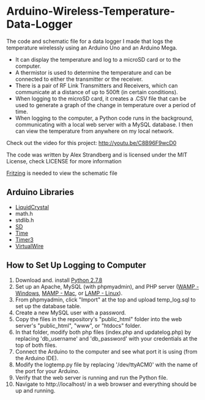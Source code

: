 # Arduino-Wireless-Temperature-Data-Logger

The code and schematic file for a data logger I made that logs the temperature wirelessly using an Arduino Uno and an Arduino Mega.

- It can display the temperature and log to a microSD card or to the computer.
- A thermistor is used to determine the temperature and can be connected to either the transmitter or the receiver.
- There is a pair of RF Link Transmitters and Receivers, which can communicate at a distance of up to 500ft (in certain conditions).
- When logging to the microSD card, it creates a .CSV file that can be used to generate a graph of the change in temperature over a period of time.
- When logging to the computer, a Python code runs in the background, communicating with a local web server with a MySQL database. I then can view the temperature from anywhere on my local network.

Check out the video for this project:
http://youtu.be/C8B96F9wcD0

The code was written by Alex Strandberg and is licensed under the MIT License, check LICENSE for more information

[Fritzing](http://fritzing.org/home/) is needed to view the schematic file

## Arduino Libraries
- [LiquidCrystal](http://arduino.cc/en/Reference/LiquidCrystal)
- math.h
- stdlib.h
- [SD](http://arduino.cc/en/Reference/SD)
- [Time](http://playground.arduino.cc/code/time)
- [Timer3](http://playground.arduino.cc/code/timer1)
- [VirtualWire](http://www.airspayce.com/mikem/arduino/VirtualWire/)

## How to Set Up Logging to Computer
1. Download and. install [Python 2.7.8](https://www.python.org/download/releases/2.7.8/)
2. Set up an Apache, MySQL (with phpmyadmin), and PHP server ([WAMP - Windows](http://www.homeandlearn.co.uk/php/php1p3.html), [MAMP - Mac](http://youtu.be/cdZWUJzdcDk), or [LAMP - Linux](https://www.digitalocean.com/community/tutorials/how-to-install-linux-apache-mysql-php-lamp-stack-on-ubuntu)).
3. From phpmyadmin, click "Import" at the top and upload temp_log.sql to set up the database table.
4. Create a new MySQL user with a password.
5. Copy the files in the repository's "public_html" folder into the web server's "public_html", "www", or "htdocs" folder.
6. In that folder, modify both php files (index.php and updatelog.php) by replacing 'db_username' and 'db_password' with your credentials at the top of both files.
7. Connect the Arduino to the computer and see what port it is using (from the Arduino IDE).
8. Modify the logtemp.py file by replacing '/dev/ttyACM0' with the name of the port for your Arduino.
9. Verify that the web server is running and run the Python file.
10. Navigate to http://localhost/ in a web browser and everything should be up and running.
